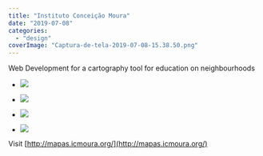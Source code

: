 ```yaml
---
title: "Instituto Conceição Moura"
date: "2019-07-08"
categories: 
  - "design"
coverImage: "Captura-de-tela-2019-07-08-15.38.50.png"
---
```


Web Development for a cartography tool for education on neighbourhoods

- [![](images/Captura-de-tela-2019-07-08-15.37.02-1024x538.png)](https://thisismyart.eratudomato.online/wp-content/uploads/sites/11/2019/07/Captura-de-tela-2019-07-08-15.37.02-1024x538.png)
    
- [![](images/Captura-de-tela-2019-07-08-15.39.48-1024x585.png)](https://thisismyart.eratudomato.online/wp-content/uploads/sites/11/2019/07/Captura-de-tela-2019-07-08-15.39.48-1024x585.png)
    
- [![](images/Captura-de-tela-2019-07-08-15.40.36-1024x804.png)](https://thisismyart.eratudomato.online/wp-content/uploads/sites/11/2019/07/Captura-de-tela-2019-07-08-15.40.36-1024x804.png)
    
- [![](images/Captura-de-tela-2019-07-08-15.38.50-1024x550.png)](https://thisismyart.eratudomato.online/wp-content/uploads/sites/11/2019/07/Captura-de-tela-2019-07-08-15.38.50-1024x550.png)
    

Visit [http://mapas.icmoura.org/](http://mapas.icmoura.org/)
